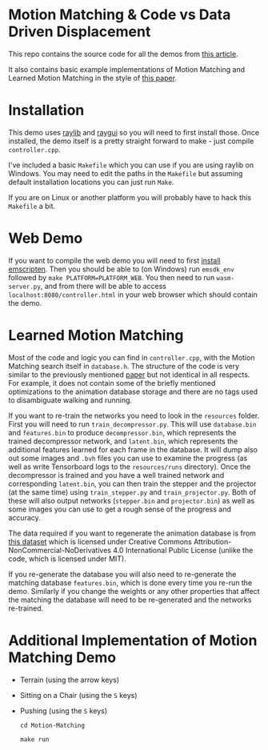 # Motion Matching & Code vs Data Driven Displacement

This repo contains the source code for all the demos from [this article](https://theorangeduck.com/page/code-vs-data-driven-displacement).

It also contains basic example implementations of Motion Matching and Learned Motion Matching in the style of [this paper](https://theorangeduck.com/page/learned-motion-matching).

# Installation

This demo uses [raylib](https://www.raylib.com/) and [raygui](https://github.com/raysan5/raygui) so you will need to first install those. Once installed, the demo itself is a pretty straight forward to make - just compile `controller.cpp`.

I've included a basic `Makefile` which you can use if you are using raylib on Windows. You may need to edit the paths in the `Makefile` but assuming default installation locations you can just run `Make`.

If you are on Linux or another platform you will probably have to hack this `Makefile` a bit.

# Web Demo

If you want to compile the web demo you will need to first [install emscripten](https://github.com/raysan5/raylib/wiki/Working-for-Web-%28HTML5%29). Then you should be able to (on Windows) run `emsdk_env` followed by `make PLATFORM=PLATFORM_WEB`. You then need to run `wasm-server.py`, and from there will be able to access `localhost:8080/controller.html` in your web browser which should contain the demo.

# Learned Motion Matching

Most of the code and logic you can find in `controller.cpp`, with the Motion Matching search itself in `database.h`. The structure of the code is very similar to the previously mentioned [paper](https://theorangeduck.com/media/uploads/other_stuff/Learned_Motion_Matching.pdf) but not identical in all respects. For example, it does not contain some of the briefly mentioned optimizations to the animation database storage and there are no tags used to disambiguate walking and running.

If you want to re-train the networks you need to look in the `resources` folder. First you will need to run `train_decompressor.py`. This will use `database.bin` and `features.bin` to produce `decompressor.bin`, which represents the trained decompressor network, and `latent.bin`, which represents the additional features learned for each frame in the database. It will dump also out some images and `.bvh` files you can use to examine the progress (as well as write Tensorboard logs to the `resources/runs` directory). Once the decompressor is trained and you have a well trained network and corresponding `latent.bin`, you can then train the stepper and the projector (at the same time) using `train_stepper.py` and `train_projector.py`. Both of these will also output networks (`stepper.bin` and `projector.bin`) as well as some images you can use to get a rough sense of the progress and accuracy.

The data required if you want to regenerate the animation database is from [this dataset](https://github.com/ubisoft/ubisoft-laforge-animation-dataset) which is licensed under Creative Commons Attribution-NonCommercial-NoDerivatives 4.0 International Public License (unlike the code, which is licensed under MIT).

If you re-generate the database you will also need to re-generate the matching database `features.bin`, which is done every time you re-run the demo. Similarly if you change the weights or any other properties that affect the matching the database will need to be re-generated and the networks re-trained.

# Additional Implementation of Motion Matching Demo
* Terrain (using the arrow keys)
* Sitting on a Chair (using the `S` keys)
* Pushing (using the `S` keys)
  
  `cd Motion-Matching`

  `make run`
